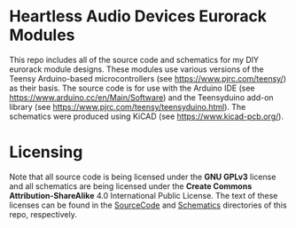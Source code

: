# Heartless Audio Devices Eurorack Modules
This repo includes all of the source code and schematics for my DIY eurorack module designs. These modules use
various versions of the Teensy Arduino-based microcontrollers (see https://www.pjrc.com/teensy/) as their basis.
The source code is for use with the Arduino IDE (see https://www.arduino.cc/en/Main/Software) and the
Teensyduino add-on library (see https://www.pjrc.com/teensy/teensyduino.html). The schematics were produced
using KiCAD (see https://www.kicad-pcb.org/).

# Licensing
Note that all source code is being licensed under the **GNU GPLv3** license and all schematics are being licensed under
the **Create Commons Attribution-ShareAlike** 4.0 International Public License. The text of these licenses can be
found in the [SourceCode](https://github.com/thomas-m-d/HADModules/tree/master/SourceCode) and [Schematics](https://github.com/thomas-m-d/HADModules/tree/master/Schematics) directories of this repo, respectively.
